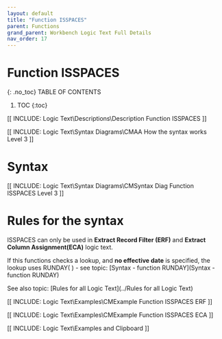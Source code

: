 ```yaml
---
layout: default
title: "Function ISSPACES"
parent: Functions
grand_parent: Workbench Logic Text Full Details
nav_order: 17
---
```

# Function ISSPACES
{: .no_toc}
TABLE OF CONTENTS 
1. TOC
{:toc}  

[[ INCLUDE: Logic Text\Descriptions\Description Function ISSPACES ]]

[[ INCLUDE: Logic Text\Syntax Diagrams\CMAA How the syntax works Level 3 ]]

# Syntax 

[[ INCLUDE: Logic Text\Syntax Diagrams\CMSyntax Diag Function ISSPACES Level 3 ]]

# Rules for the syntax 

ISSPACES can only be used in **Extract Record Filter (ERF)** and **Extract Column Assignment(ECA)** logic text.

If this functions checks a lookup, and **no effective date** is specified, the lookup uses RUNDAY\( \) - see topic: [Syntax - function RUNDAY](Syntax - function RUNDAY)

See also topic: [Rules for all Logic Text](../Rules for all Logic Text) 

[[ INCLUDE: Logic Text\Examples\CMExample Function ISSPACES ERF ]]

[[ INCLUDE: Logic Text\Examples\CMExample Function ISSPACES ECA ]]

[[ INCLUDE: Logic Text\Examples and Clipboard ]]

